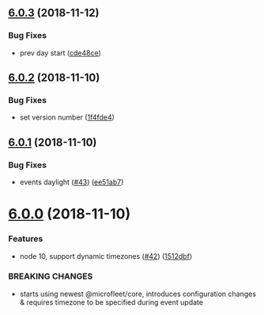 ## [6.0.3](https://github.com/makeomatic/mservice-calendar/compare/v6.0.2...v6.0.3) (2018-11-12)


### Bug Fixes

* prev day start ([cde48ce](https://github.com/makeomatic/mservice-calendar/commit/cde48ce))

## [6.0.2](https://github.com/makeomatic/mservice-calendar/compare/v6.0.1...v6.0.2) (2018-11-10)


### Bug Fixes

* set version number ([1f4fde4](https://github.com/makeomatic/mservice-calendar/commit/1f4fde4))

## [6.0.1](https://github.com/makeomatic/mservice-calendar/compare/v6.0.0...v6.0.1) (2018-11-10)


### Bug Fixes

* events daylight ([#43](https://github.com/makeomatic/mservice-calendar/issues/43)) ([ee51ab7](https://github.com/makeomatic/mservice-calendar/commit/ee51ab7))

# [6.0.0](https://github.com/makeomatic/mservice-calendar/compare/v5.0.1...v6.0.0) (2018-11-10)


### Features

* node 10, support dynamic timezones ([#42](https://github.com/makeomatic/mservice-calendar/issues/42)) ([1512dbf](https://github.com/makeomatic/mservice-calendar/commit/1512dbf))


### BREAKING CHANGES

* starts using newest @microfleet/core, introduces configuration changes & requires timezone to be specified during event update
